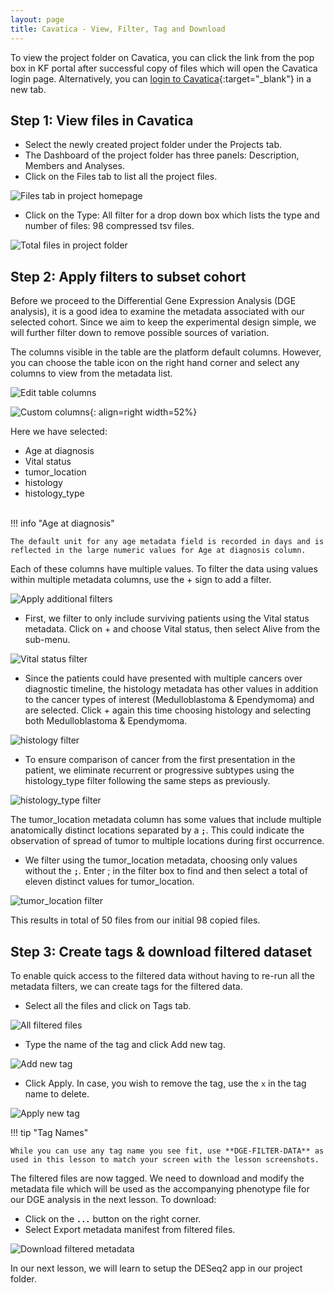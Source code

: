 ```yaml
---
layout: page
title: Cavatica - View, Filter, Tag and Download
---
```


To view the project folder on Cavatica, you can click the link from the pop box in KF portal after successful copy of files which will open the Cavatica login page.
Alternatively, you can [login to Cavatica](https://cavatica.sbgenomics.com){:target="_blank"} in a new tab.

## Step 1: View files in Cavatica

* Select the newly created project folder under the <span class="highlight_txt">Projects</span> tab.
* The Dashboard of the project folder has three panels: Description, Members and Analyses.
* Click on the <span class="highlight_txt">Files</span> tab to list all the project files.

![Files tab in project homepage](../rna-seq-images/10_Cavatica.png "Files tab in project homepage")

* Click on the <span class="highlight_txt">Type: All</span> filter for a drop down box which lists the type and number of files: 98 compressed tsv files.

![Total files in project folder](../rna-seq-images/11_Cavatica.png "Total files in project folder")


## Step 2: Apply filters to subset cohort

Before we proceed to the Differential Gene Expression Analysis (DGE analysis), it is a good idea to examine the metadata associated with our selected cohort. Since we aim to keep the experimental design simple, we will further filter down to remove possible sources of variation.

The columns visible in the table are the platform default columns. However, you can choose the table icon on the right hand corner and select any columns to view from the metadata list.

![Edit table columns](../rna-seq-images/12_Cavatica.png "Edit table columns")

![Custom columns](../rna-seq-images/13_Cavatica.png "Custom columns"){: align=right width=52%}

Here we have selected:

 - Age at diagnosis
 - Vital status
 - tumor_location
 - histology
 - histology_type

</br>
!!! info "Age at diagnosis"

    The default unit for any age metadata field is recorded in days and is reflected in the large numeric values for Age at diagnosis column.

Each of these columns have multiple values. To filter the data using values within multiple metadata columns, use the <span class="highlight_txt">+</span> sign to add a filter.

![Apply additional filters](../rna-seq-images/14_Cavatica.png "Apply additional filters")

* First, we filter to only include surviving patients using the <span class="highlight_txt">Vital status</span> metadata. Click on <span class="highlight_txt">+</span> and
choose <span class="highlight_txt">Vital status</span>, then select <span class="highlight_txt">Alive</span> from the sub-menu.

![Vital status filter](../rna-seq-images/15_Cavatica.png "Vital status filter")

* Since the patients could have presented with multiple cancers over diagnostic timeline, the <span class="highlight_txt">histology</span> metadata has other values in addition to the cancer types of interest (Medulloblastoma & Ependymoma) and are selected. Click <span class="highlight_txt">+</span> again this time choosing <span class="highlight_txt">histology</span> and selecting both <span class="highlight_txt">Medulloblastoma & Ependymoma</span>.

![histology filter](../rna-seq-images/16_Cavatica.png "histology filter")

* To ensure comparison of cancer from the first presentation in the patient, we eliminate recurrent or progressive subtypes using the <span class="highlight_txt">histology_type</span> filter following the same steps as previously. 

![histology_type filter](../rna-seq-images/17_Cavatica.png "histology_type filter")

The tumor_location metadata column has some values that include multiple anatomically distinct locations separated by a **`;`**. This could indicate the observation of spread of tumor to multiple locations during first occurrence.

* We filter using the <span class="highlight_txt">tumor_location</span> metadata, choosing only values without the **`;`**. Enter <span class="highlight_txt">;</span> in the filter box to find and then select a total of eleven distinct values for tumor_location.

![tumor_location filter](../rna-seq-images/18_Cavatica.png "tumor_location filter")

This results in total of 50 files from our initial 98 copied files.

## Step 3: Create tags & download filtered dataset

To enable quick access to the filtered data without having to re-run all the metadata filters, we can create tags for the filtered data.


* Select all the files and click on <span class="highlight_txt">Tags</span> tab.  

![All filtered files](../rna-seq-images/19_Cavatica.png "All filtered files")

* Type the name of the tag and click <span class="highlight_txt">Add new tag</span>.

![Add new tag](../rna-seq-images/20_Cavatica.png "Add new tag")

* Click <span class="highlight_txt">Apply</span>. In case, you wish to remove the tag, use the `x` in the tag name to delete.

![Apply new tag](../rna-seq-images/21_Cavatica.png "Apply new tag")

!!! tip "Tag Names"

    While you can use any tag name you see fit, use **DGE-FILTER-DATA** as used in this lesson to match your screen with the lesson screenshots.
    
The filtered files are now tagged. We need to download and modify the metadata file which will be used as the accompanying phenotype file for our DGE analysis in the next lesson. To download:

* Click on the **`...`** button on the right corner.
* Select <span class="highlight_txt">Export metadata manifest from filtered files</span>.

![Download filtered metadata](../rna-seq-images/22_Cavatica.png "Download filtered metadata")

In our next lesson, we will learn to setup the DESeq2 app in our project folder.
